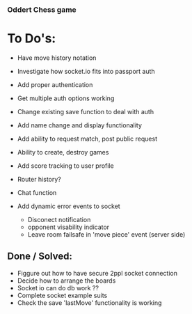 ### Oddert Chess game

# To Do's:
- Have move history notation

- Investigate how socket.io fits into passport auth

- Add proper authentication
- Get multiple auth options working
- Change existing save function to deal with auth
- Add name change and display functionality

- Add ability to request match, post public request
- Ability to create, destroy games
- Add score tracking to user profile
- Router history?
- Chat function

- Add dynamic error events to socket
  * Disconect notification
  * opponent visability indicator
  * Leave room failsafe in 'move piece' event (server side)

## Done / Solved:
- Figgure out how to have secure 2ppl socket connection
- Decide how to arrange the boards
- Socket io can do db work ??
- Complete socket example suits
- Check the save 'lastMove' functionality is working
